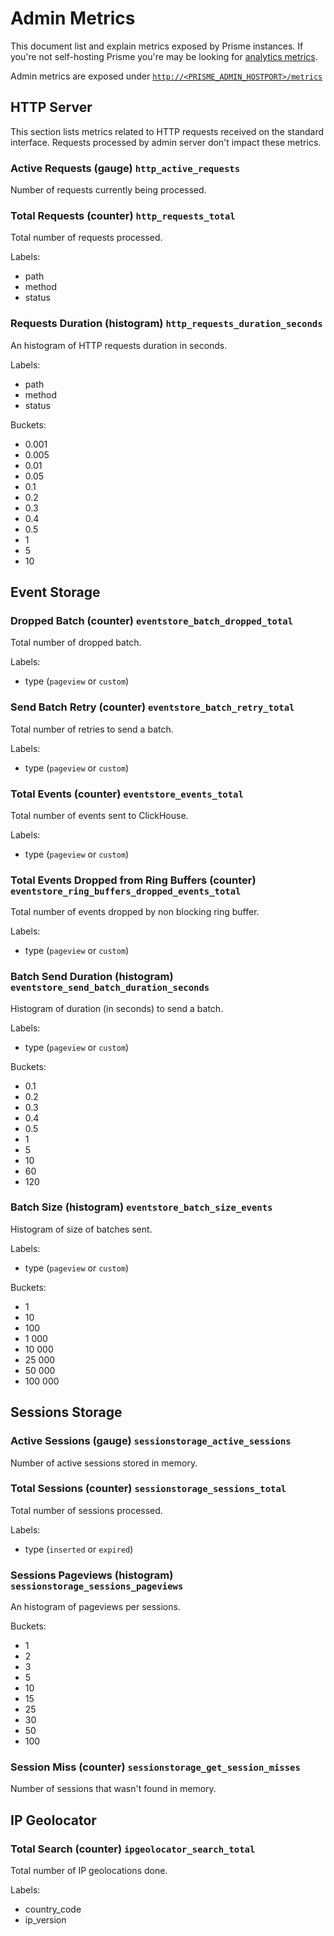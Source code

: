 # Admin Metrics

This document list and explain metrics exposed by Prisme instances. If you're
not self-hosting Prisme you're may be looking for
[analytics metrics](./analytics-metrics.md).

Admin metrics are exposed under
[`http://<PRISME_ADMIN_HOSTPORT>/metrics`](./server/default-mode.md#host-port)

## HTTP Server

This section lists metrics related to HTTP requests received on the standard
interface. Requests processed by admin server don't impact these metrics.

### Active Requests (gauge) `http_active_requests`

Number of requests currently being processed.

### Total Requests (counter) `http_requests_total`

Total number of requests processed.

Labels:

- path
- method
- status

### Requests Duration (histogram) `http_requests_duration_seconds`

An histogram of HTTP requests duration in seconds.

Labels:

- path
- method
- status

Buckets:

- 0.001
- 0.005
- 0.01
- 0.05
- 0.1
- 0.2
- 0.3
- 0.4
- 0.5
- 1
- 5
- 10

## Event Storage

### Dropped Batch (counter) `eventstore_batch_dropped_total`

Total number of dropped batch.

Labels:

- type (`pageview` or `custom`)

### Send Batch Retry (counter) `eventstore_batch_retry_total`

Total number of retries to send a batch.

Labels:

- type (`pageview` or `custom`)

### Total Events (counter) `eventstore_events_total`

Total number of events sent to ClickHouse.

Labels:

- type (`pageview` or `custom`)

### Total Events Dropped from Ring Buffers (counter) `eventstore_ring_buffers_dropped_events_total`

Total number of events dropped by non blocking ring buffer.

Labels:

- type (`pageview` or `custom`)

### Batch Send Duration (histogram) `eventstore_send_batch_duration_seconds`

Histogram of duration (in seconds) to send a batch.

Labels:

- type (`pageview` or `custom`)

Buckets:

- 0.1
- 0.2
- 0.3
- 0.4
- 0.5
- 1
- 5
- 10
- 60
- 120

### Batch Size (histogram) `eventstore_batch_size_events`

Histogram of size of batches sent.

Labels:

- type (`pageview` or `custom`)

Buckets:

- 1
- 10
- 100
- 1 000
- 10 000
- 25 000
- 50 000
- 100 000

## Sessions Storage

### Active Sessions (gauge) `sessionstorage_active_sessions`

Number of active sessions stored in memory.

### Total Sessions (counter) `sessionstorage_sessions_total`

Total number of sessions processed.

Labels:

- type (`inserted` or `expired`)

### Sessions Pageviews (histogram) `sessionstorage_sessions_pageviews`

An histogram of pageviews per sessions.

Buckets:

- 1
- 2
- 3
- 5
- 10
- 15
- 25
- 30
- 50
- 100

### Session Miss (counter) `sessionstorage_get_session_misses`

Number of sessions that wasn't found in memory.

## IP Geolocator

### Total Search (counter) `ipgeolocator_search_total`

Total number of IP geolocations done.

Labels:

- country_code
- ip_version
